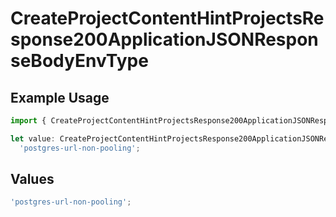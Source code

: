 # CreateProjectContentHintProjectsResponse200ApplicationJSONResponseBodyEnvType

## Example Usage

```typescript
import { CreateProjectContentHintProjectsResponse200ApplicationJSONResponseBodyEnvType } from '@vercel/client/models/operations';

let value: CreateProjectContentHintProjectsResponse200ApplicationJSONResponseBodyEnvType =
  'postgres-url-non-pooling';
```

## Values

```typescript
'postgres-url-non-pooling';
```
